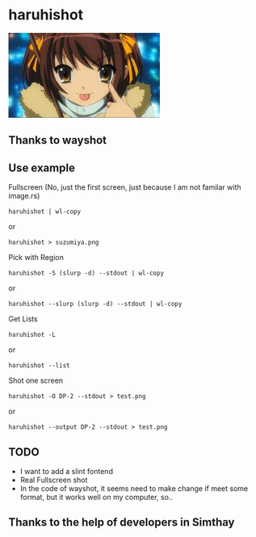 # haruhishot

![haruhis](./images/haruhi.jpg)

## Thanks to wayshot

## Use example

Fullscreen (No, just the first screen, just because I am not familar with image.rs)

```
haruhishot | wl-copy
```

or

```
haruhishot > suzumiya.png
```

Pick with Region

```
haruhishot -S (slurp -d) --stdout | wl-copy
```

or

```
haruhishot --slurp (slurp -d) --stdout | wl-copy
```

Get Lists

```
haruhishot -L
```

or
```
haruhishot --list
```

Shot one screen

```
haruhishot -O DP-2 --stdout > test.png
```

or

```
haruhishot --output DP-2 --stdout > test.png
```

## TODO

* I want to add a slint fontend
* Real Fullscreen shot
* In the code of wayshot, it seems need to make change if meet some format, but it works well on my computer, so..

## Thanks to the help of developers in Simthay
